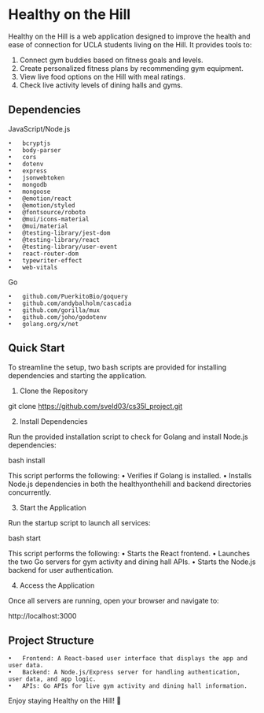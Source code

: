 # Healthy on the Hill

Healthy on the Hill is a web application designed to improve the health and ease of connection for UCLA students living on the Hill. It provides tools to:
1. Connect gym buddies based on fitness goals and levels.
2. Create personalized fitness plans by recommending gym equipment.
3. View live food options on the Hill with meal ratings.
4. Check live activity levels of dining halls and gyms.

## Dependencies

JavaScript/Node.js

	•	bcryptjs
	•	body-parser
	•	cors
	•	dotenv
	•	express
	•	jsonwebtoken
	•	mongodb
	•	mongoose
	•	@emotion/react
	•	@emotion/styled
	•	@fontsource/roboto
	•	@mui/icons-material
	•	@mui/material
	•	@testing-library/jest-dom
	•	@testing-library/react
	•	@testing-library/user-event
	•	react-router-dom
	•	typewriter-effect
	•	web-vitals

Go

	•	github.com/PuerkitoBio/goquery
	•	github.com/andybalholm/cascadia
	•	github.com/gorilla/mux
	•	github.com/joho/godotenv
	•	golang.org/x/net

## Quick Start

To streamline the setup, two bash scripts are provided for installing dependencies and starting the application.

1. Clone the Repository

git clone https://github.com/sveld03/cs35l_project.git

2. Install Dependencies

Run the provided installation script to check for Golang and install Node.js dependencies:

bash install

This script performs the following:
	•	Verifies if Golang is installed.
	•	Installs Node.js dependencies in both the healthyonthehill and backend directories concurrently.

3. Start the Application

Run the startup script to launch all services:

bash start

This script performs the following:
	•	Starts the React frontend.
	•	Launches the two Go servers for gym activity and dining hall APIs.
	•	Starts the Node.js backend for user authentication.

4. Access the Application

Once all servers are running, open your browser and navigate to:

http://localhost:3000

## Project Structure

	•	Frontend: A React-based user interface that displays the app and user data.
	•	Backend: A Node.js/Express server for handling authentication, user data, and app logic.
	•	APIs: Go APIs for live gym activity and dining hall information.

Enjoy staying Healthy on the Hill! 🌟
